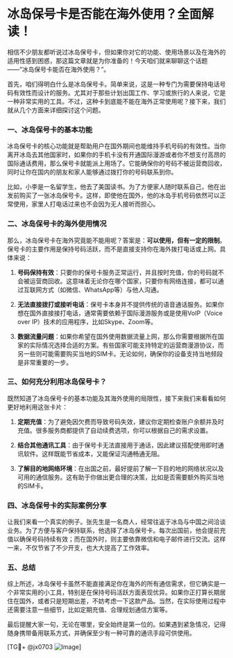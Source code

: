 # 冰岛保号卡是否能在海外使用？全面解读！

相信不少朋友都听说过冰岛保号卡，但如果你对它的功能、使用场景以及在海外的适用性感到困惑，那这篇文章就是为你准备的！今天咱们就来聊聊这个话题——“冰岛保号卡能否在海外使用？”。

首先，咱们得明白什么是冰岛保号卡。简单来说，这是一种专门为需要保持电话号码有效性而设计的服务。尤其对于那些计划出国工作、学习或旅行的人来说，它是一种非常实用的工具。不过，这种卡到底能不能在海外正常使用呢？接下来，我们就从几个方面来详细探讨这个问题。

### 一、冰岛保号卡的基本功能

冰岛保号卡的核心功能就是帮助用户在国外期间也能维持手机号码的有效性。当你离开冰岛去其他国家时，如果你的手机卡没有开通国际漫游或者你不想支付高昂的国际通话费用，那么保号卡就能派上用场了。它能确保你的号码不被运营商回收，同时让你在国内的朋友和家人能够通过拨打你的号码联系到你。

比如，小李是一名留学生，他去了美国读书。为了方便家人随时联系自己，他在出发前购买了一张冰岛保号卡。这样，即使他在国外，他的冰岛手机号码依然可以正常使用，家里人打电话过来也不会因为无人接听而担心。

### 二、冰岛保号卡的海外使用情况

那么，冰岛保号卡在海外究竟能不能用呢？答案是：**可以使用，但有一定的限制**。保号卡的主要作用是保持号码活跃，而不是直接支持你在海外拨打电话或上网。具体来说：

1. **号码保持有效**：只要你的保号卡服务正常运行，并且按时充值，你的号码就不会被运营商回收。这意味着无论你在哪个国家，只要你有网络连接，都可以通过互联网方式（如微信、WhatsApp等）与他人沟通。
   
2. **无法直接拨打或接听电话**：保号卡本身并不提供传统的语音通话服务。如果你想在国外直接接打电话，通常需要依赖于国际漫游服务或是使用VoIP（Voice over IP）技术的应用程序，比如Skype、Zoom等。

3. **数据流量问题**：如果你希望在国外使用数据流量上网，那么你需要根据所在国家的实际情况选择合适的方案。有些国家可能支持特定的运营商漫游协议，而另一些则可能需要购买当地的SIM卡。无论如何，确保你的设备支持当地频段是非常重要的一步。

### 三、如何充分利用冰岛保号卡？

既然知道了冰岛保号卡的基本功能及其海外使用的局限性，接下来我们来看看如何更好地利用这张卡片：

1. **定期充值**：为了避免因欠费而导致号码失效，建议你定期检查账户余额并及时充值。很多服务商都提供了自动续费选项，你可以根据自己的需求设置。

2. **结合其他通讯工具**：由于保号卡无法直接用于通话，因此建议搭配使用即时通讯软件。这样既能节省成本，又能保证沟通畅通无阻。

3. **了解目的地网络环境**：在出国之前，最好提前了解一下目的地的网络状况以及可用的通信服务。这有助于你做出更合理的决策，比如是否需要额外购买当地的SIM卡。

### 四、冰岛保号卡的实际案例分享

让我们来看一个真实的例子。张先生是一名商人，经常往返于冰岛与中国之间洽谈业务。为了方便与客户保持联系，他选择了冰岛保号卡。每次出国前，他会提前充值以确保号码持续有效；而在国外时，则主要依靠微信和电子邮件进行交流。这样一来，不仅节省了不少开支，也大大提高了工作效率。

### 五、总结

综上所述，冰岛保号卡虽然不能直接满足你在海外的所有通信需求，但它确实是一个非常实用的小工具，特别是在保持号码活跃方面表现优异。如果你正打算长期居住在国外，或者只是短期出差，不妨考虑一下这款产品。当然，在实际使用过程中还需要注意一些细节，比如定期充值、合理规划通信方案等。

最后提醒大家一句，无论在哪里，安全始终是第一位的。如果遇到紧急情况，记得随身携带备用联系方式，并确保至少有一种可靠的通讯手段可供使用。

[TG💪+ @jx0703 ![Image](https://github.com/user-attachments/assets/dbca1d08-cadb-493c-b0ec-ad6f7a83f270)]
